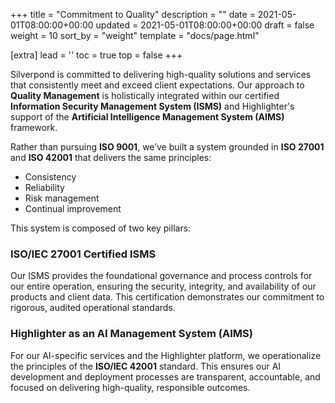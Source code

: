 +++
title = "Commitment to Quality"
description = ""
date = 2021-05-01T08:00:00+00:00
updated = 2021-05-01T08:00:00+00:00
draft = false
weight = 10
sort_by = "weight"
template = "docs/page.html"

[extra]
lead = ''
toc = true
top = false
+++

Silverpond is committed to delivering high-quality solutions and services that consistently meet and exceed client expectations. Our approach to **Quality Management** is holistically integrated within our certified **Information Security Management System (ISMS)** and Highlighter's support of the **Artificial Intelligence Management System (AIMS)** framework.

Rather than pursuing **ISO 9001**, we’ve built a system grounded in **ISO 27001** and **ISO 42001** that delivers the same principles:

- Consistency  
- Reliability  
- Risk management  
- Continual improvement  

This system is composed of two key pillars:

### ISO/IEC 27001 Certified ISMS  
Our ISMS provides the foundational governance and process controls for our entire operation, ensuring the security, integrity, and availability of our products and client data. This certification demonstrates our commitment to rigorous, audited operational standards.

### Highlighter as an AI Management System (AIMS)  
For our AI-specific services and the Highlighter platform, we operationalize the principles of the **ISO/IEC 42001** standard. This ensures our AI development and deployment processes are transparent, accountable, and focused on delivering high-quality, responsible outcomes.

